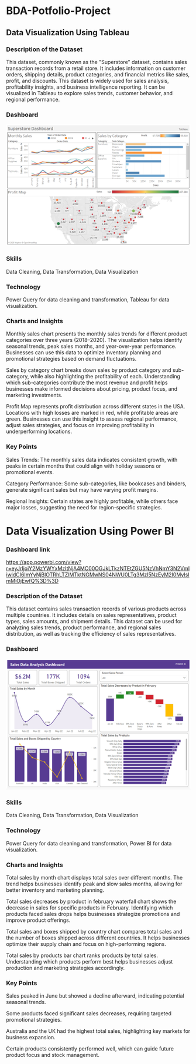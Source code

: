 # BDA-Potfolio-Project

## Data Visualization Using Tableau

### Description of the Dataset
This dataset, commonly known as the "Superstore" dataset, contains sales transaction records from a retail store. It includes information on customer orders, shipping details, product categories, and financial metrics like sales, profit, and discounts. This dataset is widely used for sales analysis, profitability insights, and business intelligence reporting. It can be visualized in Tableau to explore sales trends, customer behavior, and regional performance.

### Dashboard
![image alt](https://github.com/abyead104/BDA-Projects/blob/07a91b6d969a8840414fa4490fc74c29557d72e6/Superstore%20Dashboard.png)

### Skills
Data Cleaning, Data Transformation, Data Visualization

### Technology
Power Query for data cleaning and transformation, Tableau for data visualization.

### Charts and Insights
Monthly sales chart presents the monthly sales trends for different product categories over three years (2018–2020). The visualization helps identify seasonal trends, peak sales months, and year-over-year performance. Businesses can use this data to optimize inventory planning and promotional strategies based on demand fluctuations.

Sales by category chart breaks down sales by product category and sub-category, while also highlighting the profitability of each. Understanding which sub-categories contribute the most revenue and profit helps businesses make informed decisions about pricing, product focus, and marketing investments.

Profit Map represents profit distribution across different states in the USA. Locations with high losses are marked in red, while profitable areas are green. Businesses can use this insight to assess regional performance, adjust sales strategies, and focus on improving profitability in underperforming locations.

### Key Points
Sales Trends: The monthly sales data indicates consistent growth, with peaks in certain months that could align with holiday seasons or promotional events.

Category Performance: Some sub-categories, like bookcases and binders, generate significant sales but may have varying profit margins.

Regional Insights: Certain states are highly profitable, while others face major losses, suggesting the need for region-specific strategies.

# Data Visualization Using Power BI
### Dashboard link
https://app.powerbi.com/view?r=eyJrIjoiY2MzYWYxMzItNjA4MC00OGJkLTkzNTEtZGU5NzVhNmY3N2VmIiwidCI6ImYyNjBlOTRhLTZlMTktNGMwNS04NWU0LTg3MzI5NzEyM2I0MyIsImMiOjEwfQ%3D%3D
### Description of the Dataset
This dataset contains sales transaction records of various products across multiple countries. It includes details on sales representatives, product types, sales amounts, and shipment details. This dataset can be used for analyzing sales trends, product performance, and regional sales distribution, as well as tracking the efficiency of sales representatives.
### Dashboard
![image alt](https://github.com/abyead104/BDA-Projects/blob/b3f832dd3870066fa761d91bc9250475aea4cdd3/Sales%20Dashboard%20-%20Power%20BI.png)
### Skills
Data Cleaning, Data Transformation, Data Visualization
### Technology
Power Query for data cleaning and transformation, Power BI for data visualization.
### Charts and Insights
Total sales by month chart displays total sales over different months. The trend helps businesses identify peak and slow sales months, allowing for better inventory and marketing planning.

Total sales decreases by product in february waterfall chart shows the decrease in sales for specific products in February. Identifying which products faced sales drops helps businesses strategize promotions and improve product offerings.

Total sales and boxes shipped by country chart compares total sales and the number of boxes shipped across different countries. It helps businesses optimize their supply chain and focus on high-performing regions.

Total sales by products bar chart ranks products by total sales. Understanding which products perform best helps businesses adjust production and marketing strategies accordingly.
### Key Points
Sales peaked in June but showed a decline afterward, indicating potential seasonal trends.

Some products faced significant sales decreases, requiring targeted promotional strategies.

Australia and the UK had the highest total sales, highlighting key markets for business expansion.

Certain products consistently performed well, which can guide future product focus and stock management.
